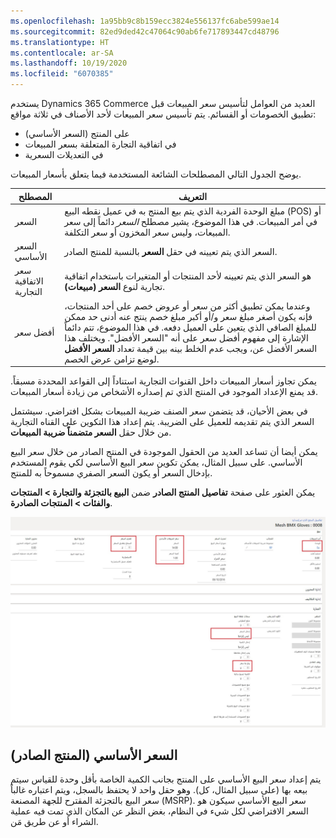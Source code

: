 ```yaml
---
ms.openlocfilehash: 1a95bb9c8b159ecc3824e556137fc6abe599ae14
ms.sourcegitcommit: 82ed9ded42c47064c90ab6fe717893447cd48796
ms.translationtype: HT
ms.contentlocale: ar-SA
ms.lasthandoff: 10/19/2020
ms.locfileid: "6070385"
---
```

يستخدم Dynamics 365 Commerce العديد من العوامل لتأسيس سعر المبيعات قبل تطبيق الخصومات أو القسائم. يتم تأسيس سعر المبيعات لأحد الأصناف في ثلاثة مواقع:

- على المنتج (السعر الأساسي)
- في اتفاقية التجارة المتعلقة بسعر المبيعات
- في التعديلات السعرية

يوضح الجدول التالي المصطلحات الشائعة المستخدمة فيما يتعلق بأسعار المبيعات.


|     المصطلح                     |     التعريف                                                                                                                                                                                                                                                                                                                                                                                                             |
|------------------------------|-------------------------------------------------------------------------------------------------------------------------------------------------------------------------------------------------------------------------------------------------------------------------------------------------------------------------------------------------------------------------------------------------------------------------------------------------|
|     السعر                    |     مبلغ الوحدة الفردية الذي يتم بيع المنتج به في عميل نقطه البيع (POS) أو في أمر المبيعات. في هذا الموضوع، يشير مصطلح *السعر* دائماً إلى سعر المبيعات، وليس سعر المخزون أو سعر التكلفة.                                                                                                                                                                                                                             |
|     السعر الأساسي               |     السعر الذي يتم تعيينه في حقل **السعر** بالنسبة للمنتج الصادر.                                                                                                                                                                                                                                                                                                                                                                           |
|     سعر الاتفاقية التجارية    |     هو السعر الذي يتم تعيينه لأحد المنتجات أو المتغيرات باستخدام اتفاقية تجارية لنوع **السعر (مبيعات)**.                                                                                                                                                                                                                                                                                                                                     |
|     أفضل سعر               |     وعندما يمكن تطبيق أكثر من سعر أو عروض خصم على أحد المنتجات، فإنه يكون أصغر مبلغ سعر و/أو أكبر مبلغ خصم ينتج عنه أدنى حد ممكن للمبلغ الصافي الذي يتعين على العميل دفعه. في هذا الموضوع، تتم دائماً الإشارة إلى مفهوم أفضل سعر على أنه "السعر الأفضل". ويختلف هذا السعر الأفضل عن، ويجب عدم الخلط بينه بين قيمة تعداد **السعر الأفضل** لوضع تزامن عرض الخصم.    |

يمكن تجاوز أسعار المبيعات داخل القنوات التجارية استناداً إلى القواعد المحددة مسبقاً. قد يمنع الإعداد الموجود في المنتج الذي تم إصداره الأشخاص من زيادة أسعار المبيعات. 

في بعض الأحيان، قد يتضمن سعر الصنف ضريبة المبيعات بشكل افتراضي. سيشتمل السعر الذي يتم تقديمه للعميل على الضريبة. يتم إعداد هذا التكوين على القناه التجارية من خلال حقل **السعر متضمناً ضريبة المبيعات**.

يمكن أيضا أن تساعد العديد من الحقول الموجودة في المنتج الصادر من خلال سعر البيع الأساسي. على سبيل المثال، يمكن تكوين سعر البيع الأساسي لكي يقوم المستخدم بإدخال السعر أو يكون السعر الصفري مسموحاً به للمنتج. 

يمكن العثور على صفحة **تفاصيل المنتج الصادر** ضمن **البيع بالتجزئة والتجارة > المنتجات والفئات > المنتجات الصادرة**.

[ ![لقطة شاشة لصفحة تفاصيل المنتج الصادر](../media/released-product-ssm.jpg) ](../media/released-product-ssm.jpg#lightbox)
 

## <a name="base-price-released-product"></a>السعر الأساسي (المنتج الصادر)
يتم إعداد سعر البيع الأساسي على المنتج بجانب الكمية الخاصة بأقل وحدة للقياس سيتم بيعه بها (على سبيل المثال، كل). وهو حقل واحد لا يحتفظ بالسجل، ويتم اعتباره غالباً سعر البيع بالتجزئة المقترح للجهة المصنعة (MSRP). سعر البيع الأساسي سيكون هو السعر الافتراضي لكل شيء في النظام، بغض النظر عن المكان الذي تمت فيه عملية الشراء أو عن طريق مَن. 
